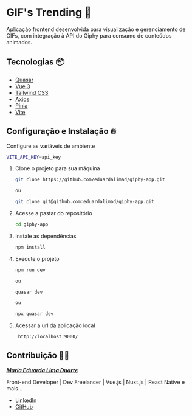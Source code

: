 # GIF's Trending 🚀

Aplicação frontend desenvolvida para visualização e gerenciamento de GIFs, com integração à API do Giphy para consumo de conteúdos animados.

## Tecnologias 📦

- [Quasar](https://quasar.dev/)
- [Vue 3](https://vuejs.org/)
- [Tailwind CSS](https://tailwindcss.com/)
- [Axios](https://axios-http.com/ptbr/)
- [Pinia](https://pinia.vuejs.org/)
- [Vite](https://vitejs.dev/)

## Configuração e Instalação 🔥

Configure as variáveis de ambiente

```bash
VITE_API_KEY=api_key
```

1. Clone o projeto para sua máquina

   ```bash
   git clone https://github.com/eduardalimad/giphy-app.git

   ou

   git clone git@github.com:eduardalimad/giphy-app.git
   ```

2. Acesse a pastar do repositório

   ```bash
   cd giphy-app
   ```

3. Instale as dependências

   ```bash
   npm install
   ```

4. Execute o projeto

   ```bash
   npm run dev

   ou

   quasar dev

   ou

   npx quasar dev
   ```

5. Acessar a url da aplicação local

   ```bash
    http://localhost:9000/
   ```

## Contribuição 👩‍💻

**_[Maria Eduarda Lima Duarte](https://github.com/eduardalimad)_**

Front-end Developer | Dev Freelancer | Vue.js | Nuxt.js | React Native e mais...

- [LinkedIn](https://www.linkedin.com/in/dev-eduarda-lima/)
- [GitHub](https://github.com/eduardalimad)
